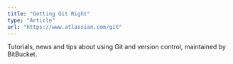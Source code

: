 ```yaml
---
title: "Getting Git Right"
type: "Article"
url: "https://www.atlassian.com/git"
---
```


Tutorials, news and tips about using Git and version control, maintained by BitBucket.
